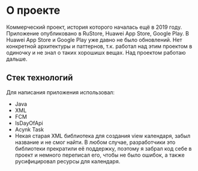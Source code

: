 # О проекте
Коммерческий проект, история которого началась ещё в 2019 году.
Приложение опубликовано в RuStore, Huawei App Store, Google Play. В Huawei App Store и Google Play уже давно не было обновлений.
Нет конкретной архитектуры и паттернов, т.к. работал над этим проектом в одиночку и не знал о таких хорошишх вещах. Над проектом работаю дальше.

## Стек технологий
Для написания приложения использовал:
- Java
- XML
- FCM
- IsDayOfApi
- Acynk Task
- Некая старая XML библиотека для создания view календаря, забыл название и не смог найти. В любом случае, разработчики это библиотеки прекратили её поддержку, поэтому я забрал код себе в проект и немного переписал его, чтобы не было ошибок, а также русифицировал ресурсы для календаря.
